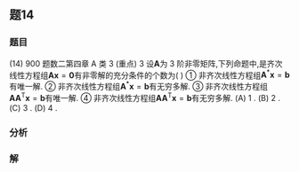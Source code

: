 ## 题14
### 题目
(14) 900 题数二第四章 A 类 3 (重点) 
3 设$\mathbf{A}$为 3 阶非零矩阵,下列命题中,是齐次线性方程组$\mathbf{{Ax}} = \mathbf{0}$有非零解的充分条件的个数为(   )
① 非齐次线性方程组${\mathbf{A}}^{ * }\mathbf{x} = \mathbf{b}$有唯一解.
② 非齐次线性方程组${\mathbf{A}}^{ * }\mathbf{x} = \mathbf{b}$有无穷多解.
③ 非齐次线性方程组$\mathbf{A}{\mathbf{A}}^{\mathrm{T}}\mathbf{x} = \mathbf{b}$有唯一解.
④ 非齐次线性方程组$\mathbf{A}{\mathbf{A}}^{\mathrm{T}}\mathbf{x} = \mathbf{b}$有无穷多解.
(A) 1 . 
(B) 2 . 
(C) 3 . 
(D) 4 . 
### 分析

### 解